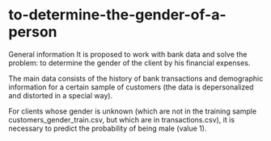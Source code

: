 # to-determine-the-gender-of-a-person

General information
It is proposed to work with bank data and solve the problem: to determine the gender of the client by his financial expenses.

The main data consists of the history of bank transactions and demographic information for a certain sample of customers (the data is depersonalized and distorted in a special way).

For clients whose gender is unknown (which are not in the training sample customers_gender_train.csv, but which are in transactions.csv), it is necessary to predict the probability of being male (value 1).
